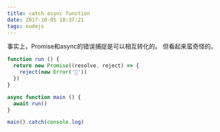 ```yaml
---
title: catch async function
date: 2017-10-05 18:37:21
tags: nodejs
---
```


事实上，Promise和async的错误捕捉是可以相互转化的。
但看起来蛮奇怪的。

```js
function run () {
  return new Promise((resolve, reject) => {
    reject(new Error('🐞'))
  })
}

async function main () {
  await run()
}

main().catch(console.log)
```
